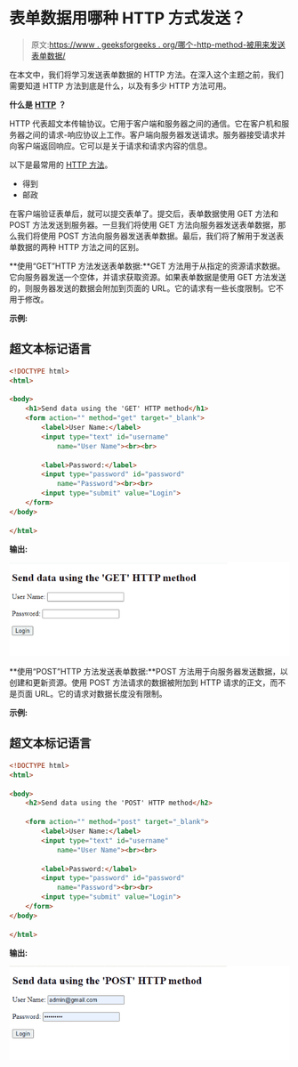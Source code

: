 # 表单数据用哪种 HTTP 方式发送？

> 原文:[https://www . geeksforgeeks . org/哪个-http-method-被用来发送表单数据/](https://www.geeksforgeeks.org/which-http-method-is-used-to-send-the-form-data/)

在本文中，我们将学习发送表单数据的 HTTP 方法。在深入这个主题之前，我们需要知道 HTTP 方法到底是什么，以及有多少 HTTP 方法可用。

**什么是** [**HTTP**](https://www.geeksforgeeks.org/http-full-form/) **？**

HTTP 代表超文本传输协议。它用于客户端和服务器之间的通信。它在客户机和服务器之间的请求-响应协议上工作。客户端向服务器发送请求。服务器接受请求并向客户端返回响应。它可以是关于请求和请求内容的信息。

以下是最常用的 [HTTP 方法](https://www.geeksforgeeks.org/http-get-post-methods-php/)。

*   得到
*   邮政

在客户端验证表单后，就可以提交表单了。提交后，表单数据使用 GET 方法和 POST 方法发送到服务器。一旦我们将使用 GET 方法向服务器发送表单数据，那么我们将使用 POST 方法向服务器发送表单数据。最后，我们将了解用于发送表单数据的两种 HTTP 方法之间的区别。

**使用“GET”HTTP 方法发送表单数据:**GET 方法用于从指定的资源请求数据。它向服务器发送一个空体，并请求获取资源。如果表单数据是使用 GET 方法发送的，则服务器发送的数据会附加到页面的 URL。它的请求有一些长度限制。它不用于修改。

**示例:**

## 超文本标记语言

```html
<!DOCTYPE html>
<html>

<body>
    <h1>Send data using the 'GET' HTTP method</h1>
    <form action="" method="get" target="_blank">
        <label>User Name:</label>
        <input type="text" id="username" 
            name="User Name"><br><br>

        <label>Password:</label>
        <input type="password" id="password" 
            name="Password"><br><br>
        <input type="submit" value="Login">
    </form>
</body>

</html>
```

**输出:**

![](img/1d6e78b4a79a36c2fff93ce9f034c541.png)

**使用“POST”HTTP 方法发送表单数据:**POST 方法用于向服务器发送数据，以创建和更新资源。使用 POST 方法请求的数据被附加到 HTTP 请求的正文，而不是页面 URL。它的请求对数据长度没有限制。

**示例:**

## 超文本标记语言

```html
<!DOCTYPE html>
<html>

<body>
    <h2>Send data using the 'POST' HTTP method</h2>

    <form action="" method="post" target="_blank">
        <label>User Name:</label>
        <input type="text" id="username" 
            name="User Name"><br><br>

        <label>Password:</label>
        <input type="password" id="password" 
            name="Password"><br><br>
        <input type="submit" value="Login">
    </form>
</body>

</html>
```

**输出:**

![](img/1d4d23784de46555d639d0f7f622b826.png)